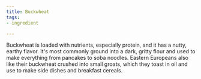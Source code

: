 ```yaml
---
title: Buckwheat
tags:
- ingredient

---
```

Buckwheat is loaded with nutrients, especially protein, and it has a nutty, earthy flavor. It's most commonly ground into a dark, gritty flour and used to make everything from pancakes to soba noodles. Eastern Europeans also like their buckwheat crushed into small groats, which they toast in oil and use to make side dishes and breakfast cereals.
